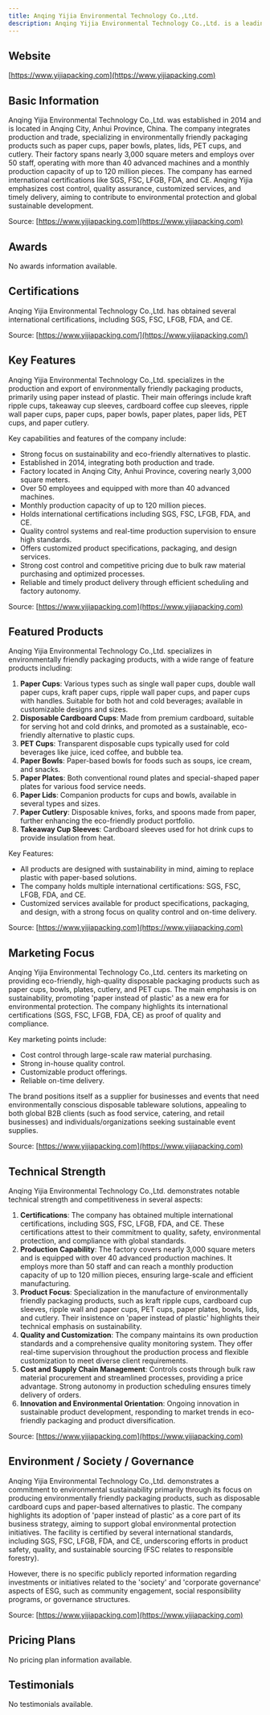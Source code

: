 ```yaml
---
title: Anqing Yijia Environmental Technology Co.,Ltd.
description: Anqing Yijia Environmental Technology Co.,Ltd. is a leading manufacturer focused on environmentally friendly packaging products, including kraft ripple cups, takeaway cup sleeves, paper lids, PET cups, and other disposable tableware. Founded in 2014 and based in Anqing, China, the company is committed to innovation, sustainability, and high-quality standards, serving global clients with certified eco-friendly solutions.
---
```


## Website

[https://www.yijiapacking.com](https://www.yijiapacking.com)

## Basic Information

Anqing Yijia Environmental Technology Co.,Ltd. was established in 2014 and is located in Anqing City, Anhui Province, China. The company integrates production and trade, specializing in environmentally friendly packaging products such as paper cups, paper bowls, plates, lids, PET cups, and cutlery. Their factory spans nearly 3,000 square meters and employs over 50 staff, operating with more than 40 advanced machines and a monthly production capacity of up to 120 million pieces. The company has earned international certifications like SGS, FSC, LFGB, FDA, and CE. Anqing Yijia emphasizes cost control, quality assurance, customized services, and timely delivery, aiming to contribute to environmental protection and global sustainable development.

Source: [https://www.yijiapacking.com](https://www.yijiapacking.com)

## Awards

No awards information available.

## Certifications

Anqing Yijia Environmental Technology Co.,Ltd. has obtained several international certifications, including SGS, FSC, LFGB, FDA, and CE.

Source: [https://www.yijiapacking.com/](https://www.yijiapacking.com/)

## Key Features

Anqing Yijia Environmental Technology Co.,Ltd. specializes in the production and export of environmentally friendly packaging products, primarily using paper instead of plastic. Their main offerings include kraft ripple cups, takeaway cup sleeves, cardboard coffee cup sleeves, ripple wall paper cups, paper cups, paper bowls, paper plates, paper lids, PET cups, and paper cutlery.

Key capabilities and features of the company include:

- Strong focus on sustainability and eco-friendly alternatives to plastic.
- Established in 2014, integrating both production and trade.
- Factory located in Anqing City, Anhui Province, covering nearly 3,000 square meters.
- Over 50 employees and equipped with more than 40 advanced machines.
- Monthly production capacity of up to 120 million pieces.
- Holds international certifications including SGS, FSC, LFGB, FDA, and CE.
- Quality control systems and real-time production supervision to ensure high standards.
- Offers customized product specifications, packaging, and design services.
- Strong cost control and competitive pricing due to bulk raw material purchasing and optimized processes.
- Reliable and timely product delivery through efficient scheduling and factory autonomy.

Source: [https://www.yijiapacking.com](https://www.yijiapacking.com)

## Featured Products

Anqing Yijia Environmental Technology Co.,Ltd. specializes in environmentally friendly packaging products, with a wide range of feature products including:

1. **Paper Cups**: Various types such as single wall paper cups, double wall paper cups, kraft paper cups, ripple wall paper cups, and paper cups with handles. Suitable for both hot and cold beverages; available in customizable designs and sizes.
2. **Disposable Cardboard Cups**: Made from premium cardboard, suitable for serving hot and cold drinks, and promoted as a sustainable, eco-friendly alternative to plastic cups.
3. **PET Cups**: Transparent disposable cups typically used for cold beverages like juice, iced coffee, and bubble tea.
4. **Paper Bowls**: Paper-based bowls for foods such as soups, ice cream, and snacks.
5. **Paper Plates**: Both conventional round plates and special-shaped paper plates for various food service needs.
6. **Paper Lids**: Companion products for cups and bowls, available in several types and sizes.
7. **Paper Cutlery**: Disposable knives, forks, and spoons made from paper, further enhancing the eco-friendly product portfolio.
8. **Takeaway Cup Sleeves**: Cardboard sleeves used for hot drink cups to provide insulation from heat.

Key Features:

- All products are designed with sustainability in mind, aiming to replace plastic with paper-based solutions.
- The company holds multiple international certifications: SGS, FSC, LFGB, FDA, and CE.
- Customized services available for product specifications, packaging, and design, with a strong focus on quality control and on-time delivery.

Source: [https://www.yijiapacking.com](https://www.yijiapacking.com)

## Marketing Focus

Anqing Yijia Environmental Technology Co.,Ltd. centers its marketing on providing eco-friendly, high-quality disposable packaging products such as paper cups, bowls, plates, cutlery, and PET cups. The main emphasis is on sustainability, promoting 'paper instead of plastic' as a new era for environmental protection. The company highlights its international certifications (SGS, FSC, LFGB, FDA, CE) as proof of quality and compliance.

Key marketing points include:

- Cost control through large-scale raw material purchasing.
- Strong in-house quality control.
- Customizable product offerings.
- Reliable on-time delivery.

The brand positions itself as a supplier for businesses and events that need environmentally conscious disposable tableware solutions, appealing to both global B2B clients (such as food service, catering, and retail businesses) and individuals/organizations seeking sustainable event supplies.

Source: [https://www.yijiapacking.com](https://www.yijiapacking.com)

## Technical Strength

Anqing Yijia Environmental Technology Co.,Ltd. demonstrates notable technical strength and competitiveness in several aspects:

1. **Certifications**: The company has obtained multiple international certifications, including SGS, FSC, LFGB, FDA, and CE. These certifications attest to their commitment to quality, safety, environmental protection, and compliance with global standards.
2. **Production Capability**: The factory covers nearly 3,000 square meters and is equipped with over 40 advanced production machines. It employs more than 50 staff and can reach a monthly production capacity of up to 120 million pieces, ensuring large-scale and efficient manufacturing.
3. **Product Focus**: Specialization in the manufacture of environmentally friendly packaging products, such as kraft ripple cups, cardboard cup sleeves, ripple wall and paper cups, PET cups, paper plates, bowls, lids, and cutlery. Their insistence on 'paper instead of plastic' highlights their technical emphasis on sustainability.
4. **Quality and Customization**: The company maintains its own production standards and a comprehensive quality monitoring system. They offer real-time supervision throughout the production process and flexible customization to meet diverse client requirements.
5. **Cost and Supply Chain Management**: Controls costs through bulk raw material procurement and streamlined processes, providing a price advantage. Strong autonomy in production scheduling ensures timely delivery of orders.
6. **Innovation and Environmental Orientation**: Ongoing innovation in sustainable product development, responding to market trends in eco-friendly packaging and product diversification.

Source: [https://www.yijiapacking.com](https://www.yijiapacking.com)

## Environment / Society / Governance

Anqing Yijia Environmental Technology Co.,Ltd. demonstrates a commitment to environmental sustainability primarily through its focus on producing environmentally friendly packaging products, such as disposable cardboard cups and paper-based alternatives to plastic. The company highlights its adoption of 'paper instead of plastic' as a core part of its business strategy, aiming to support global environmental protection initiatives. The facility is certified by several international standards, including SGS, FSC, LFGB, FDA, and CE, underscoring efforts in product safety, quality, and sustainable sourcing (FSC relates to responsible forestry).

However, there is no specific publicly reported information regarding investments or initiatives related to the 'society' and 'corporate governance' aspects of ESG, such as community engagement, social responsibility programs, or governance structures.

Source: [https://www.yijiapacking.com](https://www.yijiapacking.com)

## Pricing Plans

No pricing plan information available.

## Testimonials

No testimonials available.